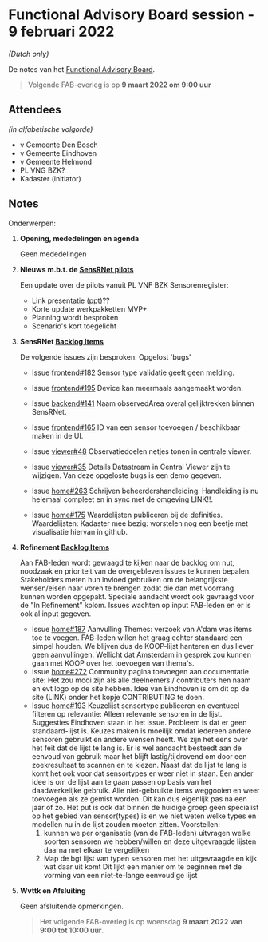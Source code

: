 # Functional Advisory Board session - 9 februari 2022

_(Dutch only)_

De notes van het [Functional Advisory Board](../FAB.md).

> Volgende FAB-overleg is op **9 maart 2022 om 9:00 uur**

## Attendees

_(in alfabetische volgorde)_

- v Gemeente Den Bosch
- v Gemeente Eindhoven
- v Gemeente Helmond
- PL VNG BZK?
- Kadaster (initiator)

## Notes

Onderwerpen:

1. **Opening, mededelingen en agenda**
   
     Geen mededelingen
         
2. **Nieuws m.b.t. de [SensRNet pilots](https://kadaster-labs.github.io/sensrnet-home/Pilots/)**

     Een update over de pilots vanuit PL VNF BZK Sensorenregister:
     - Link presentatie (ppt)??
     - Korte update werkpakketten MVP+
     - Planning wordt besproken
     - Scenario's kort toegelicht

3. **SensRNet [Backlog Items](https://github.com/orgs/kadaster-labs/projects/1)**
     
     De volgende issues zijn besproken:
     Opgelost 'bugs'
     - Issue [frontend#182](https://github.com/kadaster-labs/sensrnet-registry-frontend/issues/182) Sensor type validatie geeft geen melding.
     - Issue [frontend#195](https://github.com/kadaster-labs/sensrnet-registry-frontend/issues/195) Device kan meermaals aangemaakt worden.
     - Issue [backend#141](https://github.com/kadaster-labs/sensrnet-registry-backend/issues/141) Naam observedArea overal gelijktrekken binnen SensRNet.
     - Issue [frontend#165](https://github.com/kadaster-labs/sensrnet-registry-frontend/issues/165) ID van een sensor toevoegen / beschikbaar maken in de UI.
     - Issue [viewer#48](https://github.com/kadaster-labs/sensrnet-central-viewer/issues/48) Observatiedoelen netjes tonen in centrale viewer.
     - Issue [viewer#35](https://github.com/kadaster-labs/sensrnet-central-viewer/issues/35) Details Datastream in Central Viewer zijn te wijzigen.
     Van deze opgeloste bugs is een demo gegeven.
     
     - Issue [home#263](https://github.com/kadaster-labs/sensrnet-home/issues/263) Schrijven beheerdershandleiding.
       Handleiding is nu helemaal compleet en in sync met de omgeving LINK!!.
     - Issue [home#175](https://github.com/kadaster-labs/sensrnet-home/issues/175) Waardelijsten publiceren bij de definities.
       Waardelijsten: Kadaster mee bezig: worstelen nog een beetje met visualisatie hiervan in github.
     
4. **Refinement [Backlog Items](https://github.com/orgs/kadaster-labs/projects/1)**
     
     Aan FAB-leden wordt gevraagd te kijken naar de backlog om nut, noodzaak en prioriteit van de overgebleven issues te kunnen bepalen. Stakeholders meten hun invloed gebruiken om de belangrijkste wensen/eisen naar voren te brengen zodat die dan met voorrang kunnen worden opgepakt.
     Speciale aandacht wordt ook gevraagd voor de "In Refinement" kolom. Issues wachten op input FAB-leden en er is ook al input gegeven.
     - Issue [home#187](https://github.com/kadaster-labs/sensrnet-home/issues/187) Aanvulling Themes: verzoek van A'dam was items toe te voegen. FAB-leden willen het graag echter standaard een simpel houden. We blijven dus de KOOP-lijst hanteren en dus liever geen aanvullingen. Wellicht dat Amsterdam in gesprek zou kunnen gaan met KOOP over het toevoegen van thema's.
     - Issue [home#272](https://github.com/kadaster-labs/sensrnet-home/issues/272) Community pagina toevoegen aan documentatie site:
       Het zou mooi zijn als alle deelnemers / contributers hen naam en evt logo op de site hebben. Idee van Eindhoven is om dit op de site (LINK) onder het kopje CONTRIBUTING te doen.
     - Issue [home#193](https://github.com/kadaster-labs/sensrnet-home/issues/193) Keuzelijst sensortype publiceren en eventueel filteren op relevantie:
       Alleen relevante sensoren in de lijst. Suggesties Eindhoven staan in het issue.
       Probleem is dat er geen standaard-lijst is. Keuzes maken is moeilijk omdat iedereen andere sensoren gebruikt en andere wensen heeft. We zijn het eens over het feit dat de lijst te lang is. Er is wel aandacht besteedt aan de eenvoud van gebruik maar het blijft lastig/tijdrovend om door een zoekresultaat te scannen en te kiezen. Naast dat de lijst te lang is komt het ook voor dat sensortypes er weer niet in staan.
       Een ander idee is om de lijst aan te gaan passen op basis van het daadwerkelijke gebruik. Alle niet-gebruikte items weggooien en weer toevoegen als ze gemist worden. Dit kan dus eigenlijk pas na een jaar of zo. Het put is ook dat binnen de huidige groep geen specialist op het gebied van sensor(types) is en we niet weten welke types en modellen nu in de lijst zouden moeten zitten. Voorstellen:
       1. kunnen we per organisatie (van de FAB-leden) uitvragen welke soorten sensoren we hebben/willen en deze uitgevraagde lijsten daarna met elkaar te vergelijken
       2. Map de bgt lijst van typen sensoren met het uitgevraagde en kijk wat daar uit komt
       Dit lijkt een manier om te beginnen met de vorming van een niet-te-lange eenvoudige lijst

5. **Wvttk en Afsluiting**

     Geen afsluitende opmerkingen.
     
     > Het volgende FAB-overleg is op woensdag **9 maart 2022 van 9:00 tot 10:00 uur**.
